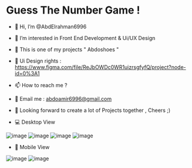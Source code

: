 # Guess The Number Game !

- 👋 Hi, I’m @AbdElrahman6996
- 👀 I’m interested in Front End Development & Ui/UX Design
- 🌱 This is one of my projects " Abdoshoes "  
- 🎨 Ui Design rights : https://www.figma.com/file/ReJbOWDc0WR1uizrsgfyfQ/project?node-id=0%3A1
- 📫 How to reach me ? 
- 📧 Email me : abdoamir6996@gmail.com 
- 🔮 Looking forward to create a lot of Projects together , Cheers ;) 


- 💻 Desktop View 

![image](https://user-images.githubusercontent.com/100623881/166605209-d2ffcd4a-8e48-4b1e-995a-c0096bb5f5bb.png)
![image](https://user-images.githubusercontent.com/100623881/166605234-e4566499-b26f-4600-b3c8-2fc7656dd7fc.png)
![image](https://user-images.githubusercontent.com/100623881/166605250-bfe39fd2-78e5-4416-8aae-5145e55b5bbd.png)
![image](https://user-images.githubusercontent.com/100623881/166605289-9cf0faf6-995d-41a1-b400-c233643f05b6.png)

- 📱 Mobile View

![image](https://user-images.githubusercontent.com/100623881/166605801-4cfe3efd-90e0-422d-9629-d1e71c582340.png)
![image](https://user-images.githubusercontent.com/100623881/166606058-c16a3ce5-0f36-4671-b86d-2183fa5cd6ea.png)
